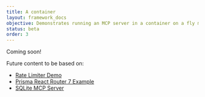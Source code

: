 ```yaml
---
title: A container
layout: framework_docs
objective: Demonstrates running an MCP server in a container on a fly machine
status: beta
order: 3
---
```


<div class="important">
Coming soon!
</div>

Future content to be based on:

* [Rate Limiter Demo](https://github.com/fly-apps/rate-limiter-demo?tab=readme-ov-file#container-demo)
* [Prisma React Router 7 Example](https://github.com/prisma/prisma-examples/tree/latest/orm/react-router-7#react-router-7-example)
* [SQLite MCP Server](https://github.com/modelcontextprotocol/servers/tree/main/src/sqlite#sqlite-mcp-server)
